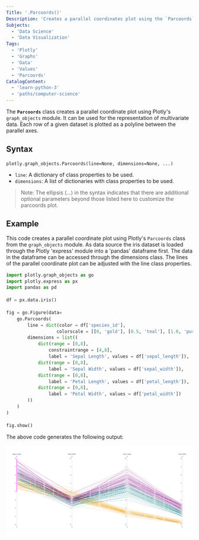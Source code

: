 ```yaml
---
Title: '.Parcoords()'
Description: 'Creates a parallel coordinates plot using the `Parcoords` class of the `graph_objects` module in Plotly'
Subjects:
  - 'Data Science'
  - 'Data Visualization'
Tags:
  - 'Plotly'
  - 'Graphs'
  - 'Data'
  - 'Values'
  - 'Parcoords'
CatalogContent:
  - 'learn-python-3'
  - 'paths/computer-science'
--- 
```


The **`Parcoords`** class creates a parallel coordinate plot using Plotly's `graph_objects` module. It can be used for the representation of multivariate data. Each row of a given dataset is plotted as a polyline between the parallel axes.

## Syntax

```pseudo
plotly.graph_objects.Parcoords(line=None, dimensions=None, ...)
```

- `line`: A dictionary of class properties to be used.
- `dimensions`: A list of dictionaries with class properties to be used.

> Note: The ellipsis (...) in the syntax indicates that there are additional optional parameters beyond those listed here to customize the parcoords plot.

## Example

This code creates a parallel coordinate plot using Plotly's `Parcoords` class from the `graph_objects` module. As data source the iris dataset is loaded through the Plotly 'express' module into a 'pandas' dataframe first. The data in the dataframe can be accessed through the dimensions class. The lines of the parallel coordinate plot can be adjusted with the line class properties.

```py
import plotly.graph_objects as go
import plotly.express as px
import pandas as pd

df = px.data.iris()

fig = go.Figure(data=
    go.Parcoords(
        line = dict(color = df['species_id'],
                   colorscale = [[0, 'gold'], [0.5, 'teal'], [1.0, 'purple']]),
        dimensions = list((
            dict(range = [0,8],
                constraintrange = [4,8],
                label = 'Sepal Length', values = df['sepal_length']),
            dict(range = [0,8],
                label = 'Sepal Width', values = df['sepal_width']),
            dict(range = [0,8],
                label = 'Petal Length', values = df['petal_length']),
            dict(range = [0,8],
                label = 'Petal Width', values = df['petal_width'])
        ))
    )
)

fig.show()
```

The above code generates the following output:

![Output from above code](https://raw.githubusercontent.com/Codecademy/docs/main/media/plotly-go-parcoords.png)

